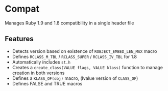 Compat
======

Manages Ruby 1.9 and 1.8 compatibility in a single header file

Features
--------

* Detects version based on existence of `ROBJECT_EMBED_LEN_MAX` macro
* Defines `RCLASS_M_TBL` / `RCLASS_SUPER` / `RCLASS_IV_TBL` for 1.8
* Automatically includes `st.h`
* Creates a `create_class(VALUE flags, VALUE klass)` function to
  manage creation in both versions
* Defines a `KLASS_OF(obj)` macro, (lvalue version of `CLASS_OF`)
* Defines FALSE and TRUE macros

